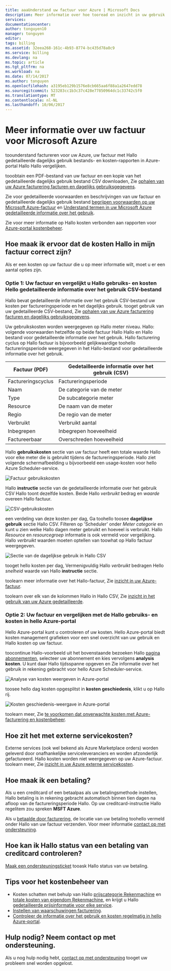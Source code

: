 ```yaml
---
title: aaaUnderstand uw factuur voor Azure | Microsoft Docs
description: Meer informatie over hoe tooread en inzicht in uw gebruik en de factuur voor uw Azure-abonnement
services: 
documentationcenter: 
author: tonguyen10
manager: tonguyen
editor: 
tags: billing
ms.assetid: 32eea268-161c-4b93-8774-bc435d78a8c9
ms.service: billing
ms.devlang: na
ms.topic: article
ms.tgt_pltfrm: na
ms.workload: na
ms.date: 07/14/2017
ms.author: tonguyen
ms.openlocfilehash: a3195eb129b1576e8cb665aa6f88a1a2647edd78
ms.sourcegitcommit: 523283cc1b3c37c428e77850964dc1c33742c5f0
ms.translationtype: MT
ms.contentlocale: nl-NL
ms.lasthandoff: 10/06/2017
---
```

# <a name="understand-your-bill-for-microsoft-azure"></a>Meer informatie over uw factuur voor Microsoft Azure
toounderstand factureren voor uw Azure, uw factuur met Hallo gedetailleerde dagelijks gebruik bestands- en kosten-rapporten in Azure-portal Hallo Hallo vergelijken.

tooobtain een PDF-bestand van uw factuur en een kopie van het gedetailleerde dagelijks gebruik bestand CSV downloaden, Zie [ophalen van uw Azure facturering facturen en dagelijks gebruiksgegevens](billing-download-azure-invoice-daily-usage-date.md). 

Zie voor gedetailleerde voorwaarden en beschrijvingen van uw factuur en gedetailleerde dagelijks gebruik bestand [begrijpen voorwaarden op uw Microsoft Azure-factuur](billing-understand-your-invoice.md) en [Understand termen in uw Microsoft Azure gedetailleerde informatie over het gebruik](billing-understand-your-usage.md). 

Zie voor meer informatie op Hallo kosten verbonden aan rapporten voor [Azure-portal kostenbeheer](https://docs.microsoft.com/en-us/azure/billing/billing-getting-started).


## <a name="charges"></a>Hoe maak ik ervoor dat de kosten Hallo in mijn factuur correct zijn?
Als er een kosten op uw factuur die u op meer informatie wilt, moet u er een aantal opties zijn.

### <a name="option-1-review-your-invoice-and-compare-hello-usage-and-costs-with-hello-detailed-usage-csv-file"></a>Optie 1: Uw factuur en vergelijkt u Hallo gebruiks- en kosten Hello gedetailleerde informatie over het gebruik CSV-bestand

Hallo bevat gedetailleerde informatie over het gebruik CSV-bestand uw kosten per factureringsperiode en het dagelijks gebruik. tooget gebruik van uw gedetailleerde CSV-bestand, Zie [ophalen van uw Azure facturering facturen en dagelijks gebruiksgegevens](https://docs.microsoft.com/en-us/azure/billing/billing-download-azure-invoice-daily-usage-date).

Uw gebruikskosten worden weergegeven op Hallo meter niveau. Hallo: volgende voorwaarden hetzelfde op beide factuur Hallo Hallo en Hallo bestand voor gedetailleerde informatie over het gebruik. Hallo facturering cyclus op Hallo factuur is bijvoorbeeld gelijkwaardige toohello factureringsperiode weergegeven in het Hallo-bestand voor gedetailleerde informatie over het gebruik.

 | Factuur (PDF) | Gedetailleerde informatie over het gebruik (CSV)|
 | --- | --- |
|Factureringscyclus | Factureringsperiode |
 |Naam |De categorie van de meter |
 |Type |De subcategorie meter |
 |Resource |De naam van de meter |
 |Regio |De regio van de meter |
 |Verbruikt |Verbruikt aantal |
 |Inbegrepen |Inbegrepen hoeveelheid |
 |Factureerbaar |Overschreden hoeveelheid |

Hallo **gebruikskosten** sectie van uw factuur heeft een totale waarde Hallo voor elke meter die is gebruikt tijdens de factureringsperiode. Hallo ziet volgende schermafbeelding u bijvoorbeeld een usage-kosten voor hello Azure Scheduler-service.

![Factuur gebruikskosten](./media/billing-understand-your-bill/1.png)

Hallo **instructie** sectie van de gedetailleerde informatie over het gebruik CSV Hallo toont dezelfde kosten. Beide Hallo *verbruikt* bedrag en *waarde* overeen Hallo factuur.

![CSV-gebruikskosten](./media/billing-understand-your-bill/2.png)

een verdeling van deze kosten per dag, Ga toohello toosee **dagelijkse gebruik** sectie Hallo CSV. Filteren op 'Scheduler' onder *Meter categorie* en kunt u zien welke Hallo dagen meter gebruikt en hoeveel is verbruikt. Hallo *Resource* en *resourcegroep* informatie is ook vermeld voor vergelijking. Hallo *verbruikt* waarden moeten optellen van toowhat op Hallo factuur weergegeven.

![Sectie van de dagelijkse gebruik in Hallo CSV](./media/billing-understand-your-bill/3.png)

tooget hello kosten per dag, Vermenigvuldig Hallo *verbruikt* bedragen Hello *snelheid* waarde van Hallo **instructie** sectie.

toolearn meer informatie over het Hallo-factuur, Zie [inzicht in uw Azure-factuur](billing-understand-your-invoice.md).

toolearn over elk van de kolommen Hallo in Hallo CSV, Zie [inzicht in het gebruik van uw Azure gedetailleerde](billing-understand-your-invoice.md).

### <a name="option-2-review-your-invoice-and-compare-with-hello-usage-and-costs-in-hello-azure-portal"></a>Optie 2: Uw factuur en vergelijken met de Hallo gebruiks- en kosten in hello Azure-portal

Hello Azure-portal kunt u controleren of uw kosten. Hello Azure-portal biedt kosten management grafieken voor een snel overzicht van uw gebruik en Hallo kosten op uw factuur.

toocontinue Hallo-voorbeeld uit het bovenstaande bezoeken Hallo [pagina abonnementen](https://portal.azure.com/#blade/Microsoft_Azure_Billing/SubscriptionsBlade), selecteer uw abonnement en kies vervolgens **analysis kosten**. U kunt daar Hallo tijdsspanne opgeven en Zie informatie over het gebruik in rekening gebracht voor hello Azure Scheduler-service.

![Analyse van kosten weergeven in Azure-portal](./media/billing-understand-your-bill/4.png)

toosee hello dag kosten opgesplitst in **kosten geschiedenis**, klikt u op Hallo rij.

![Kosten geschiedenis-weergave in Azure-portal](./media/billing-understand-your-bill/5.png)

toolearn meer, Zie [te voorkomen dat onverwachte kosten met Azure-facturering en kostenbeheer](billing-getting-started.md#costs).

## <a name="external"></a>Hoe zit het met externe servicekosten?
Externe services (ook wel bekend als Azure Marketplace orders) worden geleverd door onafhankelijke serviceleveranciers en worden afzonderlijk gefactureerd. Hallo kosten worden niet weergegeven op uw Azure-factuur. toolearn meer, Zie [inzicht in uw Azure externe servicekosten](billing-understand-your-azure-marketplace-charges.md).

## <a name="payment"></a>Hoe maak ik een betaling?

Als u een creditcard of een betaalpas als uw betalingsmethode instellen, Hallo betaling is in rekening gebracht automatisch binnen tien dagen na afloop van de factureringsperiode Hallo. Op uw creditcard-instructie Hallo regelitem zou spreken **MSFT Azure**.

Als u [betaalde door facturering](billing-how-to-pay-by-invoice.md), de locatie van uw betaling toohello vermeld onder Hallo van uw factuur verzenden. Voor meer informatie [contact op met ondersteuning](https://portal.azure.com/?#blade/Microsoft_Azure_Support/HelpAndSupportBlade).

## <a name="how-do-i-check-hello-status-of-a-payment-made-by-credit-card"></a>Hoe kan ik Hallo status van een betaling van creditcard controleren?

[Maak een ondersteuningsticket](https://portal.azure.com/?#blade/Microsoft_Azure_Support/HelpAndSupportBlade) tooask Hallo status van uw betaling. 

## <a name="tips-for-cost-management"></a>Tips voor het kostenbeheer van
- Kosten schatten met behulp van Hallo [prijscategorie Rekenmachine](https://azure.microsoft.com/pricing/calculator/) en [totale kosten van eigendom Rekenmachine](https://aka.ms/azure-tco-calculator), en krijgt u Hallo [gedetailleerde prijsinformatie voor elke service](https://azure.microsoft.com/en-us/pricing/).
- [Instellen van waarschuwingen facturering](billing-set-up-alerts.md).
- [Controleer de informatie over het gebruik en kosten regelmatig in hello Azure-portal](billing-getting-started.md#costs).

## <a name="need-help-contact-support"></a>Hulp nodig? Neem contact op met ondersteuning.

Als u nog hulp nodig hebt, [contact op met ondersteuning](https://portal.azure.com/?#blade/Microsoft_Azure_Support/HelpAndSupportBlade) tooget uw probleem snel worden opgelost.
